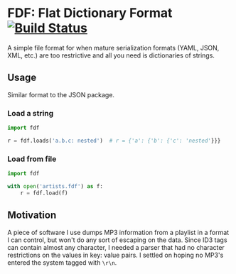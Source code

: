 # FDF: Flat Dictionary Format [![Build Status](https://travis-ci.org/dpraul/flat_dict_format.svg?branch=master)](https://travis-ci.org/dpraul/flat_dict_format)

A simple file format for when mature serialization formats (YAML, JSON, XML, etc.) are too
restrictive and all you need is dictionaries of strings.


## Usage
Similar format to the JSON package.

### Load a string
```python
import fdf

r = fdf.loads('a.b.c: nested')  # r = {'a': {'b': {'c': 'nested'}}}
```

### Load from file
```python
import fdf

with open('artists.fdf') as f:
    r = fdf.load(f)
```

## Motivation

A piece of software I use dumps MP3 information from a playlist in a format I can control,
but won't do any sort of escaping on the data. Since ID3 tags can contain almost any character,
I needed a parser that had no character restrictions on the values in key: value pairs.
I settled on hoping no MP3's entered the system tagged with `\r\n`. 